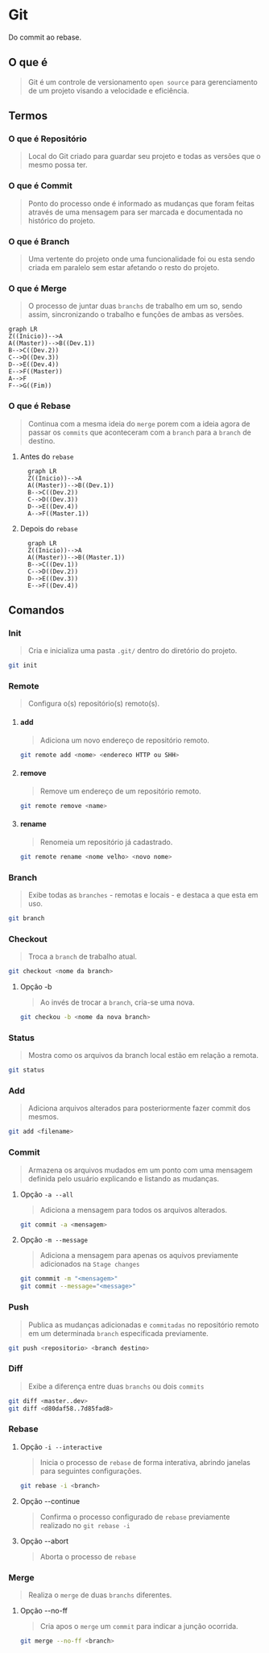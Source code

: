 # Git

Do commit ao rebase.

## O que é

> Git é um controle de versionamento `open source` para gerenciamento de um projeto visando a velocidade e eficiência.

## Termos

### O que é Repositório

> Local do Git criado para guardar seu projeto e todas as versões que o mesmo possa ter.

### O que é Commit

> Ponto do processo onde é informado as mudanças que foram feitas através de uma mensagem para ser marcada e documentada no histórico do projeto.

### O que é Branch

> Uma vertente do projeto onde uma funcionalidade foi ou esta sendo criada em paralelo sem estar afetando o resto do projeto.

### O que é Merge

> O processo de juntar duas `branchs` de trabalho em um so, sendo assim, sincronizando o trabalho e funções de ambas as versões.

```mermaid
graph LR
Z((Inicio))-->A
A((Master))-->B((Dev.1))
B-->C((Dev.2))
C-->D((Dev.3))
D-->E((Dev.4))
E-->F((Master))
A-->F
F-->G((Fim))
```

### O que é Rebase

> Continua com a mesma ideia do `merge` porem com a ideia agora de passar os `commits` que aconteceram com a `branch` para a `branch` de destino.
1. Antes do `rebase`

    ```mermaid
      graph LR
      Z((Inicio))-->A
      A((Master))-->B((Dev.1))
      B-->C((Dev.2))
      C-->D((Dev.3))
      D-->E((Dev.4))
      A-->F((Master.1))
    ```

2. Depois do `rebase`

    ```mermaid
      graph LR
      Z((Inicio))-->A
      A((Master))-->B((Master.1))
      B-->C((Dev.1))
      C-->D((Dev.2))
      D-->E((Dev.3))
      E-->F((Dev.4))
    ```

## Comandos

### Init

> Cria e inicializa uma pasta `.git/` dentro do diretório do projeto.

```bash
git init
```

### Remote

> Configura o(s) repositório(s) remoto(s).
1. #### add
    > Adiciona um novo endereço de repositório remoto.

    ```bash
    git remote add <nome> <endereco HTTP ou SHH>
    ```
2. #### remove
    > Remove um endereço de um repositório remoto.

    ```bash
    git remote remove <name>
    ```
3. #### rename
    > Renomeia um repositório já cadastrado.
    ```bash
    git remote rename <nome velho> <novo nome>
    ```

### Branch

> Exibe todas as `branches` - remotas e locais - e destaca a que esta em uso.

```bash
git branch
```

### Checkout

> Troca a `branch` de trabalho atual.

```bash
git checkout <nome da branch>
```

1. Opção -b
    > Ao invés de trocar a `branch`, cria-se uma nova.
    ```bash
    git checkou -b <nome da nova branch>
    ```

### Status

> Mostra como os arquivos da branch local estão em relação a remota.

```bash
git status
```

### Add

> Adiciona arquivos alterados para posteriormente fazer commit dos mesmos.

```bash
git add <filename>
```

### Commit

> Armazena os arquivos mudados em um ponto com uma mensagem definida pelo usuário explicando e listando as mudanças.
1. Opção `-a --all`
    > Adiciona a mensagem para todos os arquivos alterados.
    ```bash
    git commit -a <mensagem>
    ```
2. Opção `-m --message`
    > Adiciona a mensagem para apenas os aquivos previamente adicionados na `Stage changes`
    ```bash
    git commmit -m "<mensagem>"
    git commit --message="<message>"
    ```

### Push

> Publica as mudanças adicionadas e `commitadas` no repositório remoto em um determinada `branch` especificada previamente.

```bash
git push <repositorio> <branch destino>
```

### Diff

> Exibe a diferença entre duas `branchs` ou dois `commits`

```bash
git diff <master..dev>
git diff <d80daf58..7d85fad8>
```

### Rebase

1. Opção `-i --interactive`
    > Inicia o processo de `rebase` de forma interativa, abrindo janelas para seguintes configurações.
    ```bash
    git rebase -i <branch>
    ```

2. Opção --continue
    > Confirma o processo configurado de `rebase` previamente realizado no `git rebase -i`

3. Opção --abort
    > Aborta o processo de `rebase`

### Merge

> Realiza o `merge` de duas `branchs` diferentes.
1. Opção --no-ff
    > Cria apos o `merge` um `commit` para indicar a junção ocorrida.
    ```bash
    git merge --no-ff <branch>
    ```
